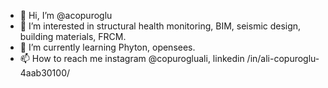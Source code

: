 - 👋 Hi, I’m @acopuroglu
- 👀 I’m interested in structural health monitoring, BIM, seismic design, building materials, FRCM.
- 🌱 I’m currently learning Phyton, opensees.
- 📫 How to reach me instagram @copurogluali, linkedin /in/ali-copuroglu-4aab30100/

<!---
acopuroglu/acopuroglu is a ✨ special ✨ repository because its `README.md` (this file) appears on your GitHub profile.
You can click the Preview link to take a look at your changes.
--->
